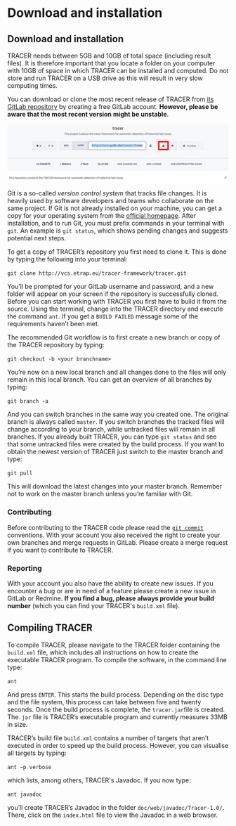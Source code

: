 # Download and installation

## Download and installation <a id="download-and-installation"></a>

TRACER needs between 5GB and 10GB of total space \(including result files\). It is therefore important that you locate a folder on your computer with 10GB of space in which TRACER can be installed and computed. Do not store and run TRACER on a USB drive as this will result in very slow computing times.

You can download or clone the most recent release of TRACER from [its GitLab repository](http://vcs.etrap.eu/users/sign_in) by creating a free GitLab account. **However, please be aware that the most recent version might be unstable**.

![TRACER GitLab repository; the red box indicates the download button.](../.gitbook/assets/tracer_git_high.png)

Git is a so-called _version control system_ that tracks file changes. It is heavily used by software developers and teams who collaborate on the same project. If Git is not already installed on your machine, you can get a copy for your operating system from the [official homepage](https://git-scm.com/downloads). After installation, and to run Git, you must prefix commands in your terminal with `git`. An example is `git status`, which shows pending changes and suggests potential next steps.

To get a copy of TRACER’s repository you first need to clone it. This is done by typing the following into your terminal:

`git clone http://vcs.etrap.eu/tracer-framework/tracer.git`

You’ll be prompted for your GitLab username and password, and a new folder will appear on your screen if the repository is successfully cloned. Before you can start working with TRACER you first have to build it from the source. Using the terminal, change into the TRACER directory and execute the command `ant`. If you get a `BUILD FAILED` message some of the requirements haven’t been met.

The recommended Git workflow is to first create a new branch or copy of the TRACER repository by typing:

`git checkout -b <your branchname>`

You’re now on a new local branch and all changes done to the files will only remain in this local branch. You can get an overview of all branches by typing:

`git branch -a`

And you can switch branches in the same way you created one. The original branch is always called `master`. If you switch branches the tracked files will change according to your branch, while untracked files will remain in all branches. If you already built TRACER, you can type `git status` and see that some untracked files were created by the build process. If you want to obtain the newest version of TRACER just switch to the master branch and type:

`git pull`

This will download the latest changes into your master branch. Remember not to work on the master branch unless you’re familiar with Git.

### Contributing

Before contributing to the TRACER code please read the [`git commit`](http://vcs.etrap.eu/users/sign_in) conventions. With your account you also received the right to create your own branches and merge requests in GitLab. Please create a merge request if you want to contribute to TRACER.

### Reporting

With your account you also have the ability to create new issues. If you encounter a bug or are in need of a feature please create a new issue in GitLab or Redmine. **If you find a bug, please always provide your build number** \(which you can find your TRACER's `build.xml` file\).

## Compiling TRACER <a id="compiling-tracer"></a>

To compile TRACER, please navigate to the TRACER folder containing the `build.xml` file, which includes all instructions on how to create the executable TRACER program. To compile the software, in the command line type:

`ant`

And press `ENTER`. This starts the build process. Depending on the disc type and the file system, this process can take between five and twenty seconds. Once the build process is complete, the `tracer.jar`file is created. The`.jar` file is TRACER’s executable program and currently measures 33MB in size.

TRACER’s build file `build.xml` contains a number of targets that aren’t executed in order to speed up the build process. However, you can visualise all targets by typing:

`ant −p verbose`

which lists, among others, TRACER's Javadoc. If you now type:

`ant javadoc`

you’ll create TRACER’s Javadoc in the folder `doc/web/javadoc/Tracer-1.0/`. There, click on the `index.html` file to view the Javadoc in a web browser.


